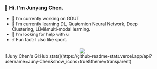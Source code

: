 ### 👋 Hi. I'm Junyang Chen.
- 🔭 I’m currently working on GDUT
- 🌱 I’m currently learning DL, Quaternion Neural Network, Deep Clustering, LLM&multi-modal learning.
- 🤔 I’m looking for help with u
- ⚡ Fun fact: I also like sport. 
<div align="center">
<img src="https://github-readme-stats-git-masterrstaa-rickstaa.vercel.app/api?username=Juny-Chen&show_icons=true&include_all_commits=false" />
</div>
![Juny Chen's GitHub stats](https://github-readme-stats.vercel.app/api?username=Juny-Chen&show_icons=true&theme=transparent)


<!--
**Juny-Chen/Juny-Chen** is a ✨ _special_ ✨ repository because its `README.md` (this file) appears on your GitHub profile.

Here are some ideas to get you started:

- 🔭 I’m currently working on ...
- 🌱 I’m currently learning ...
- 👯 I’m looking to collaborate on ...
- 🤔 I’m looking for help with ...
- 💬 Ask me about ...
- 📫 How to reach me: ...
- 😄 Pronouns: ...
- ⚡ Fun fact: ...
-->
